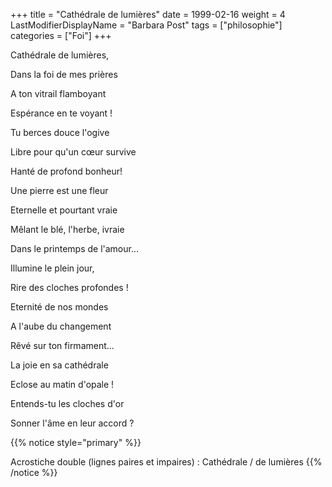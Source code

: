 +++
title = "Cathédrale de lumières"
date = 1999-02-16
weight = 4
LastModifierDisplayName = "Barbara Post"
tags = ["philosophie"]
categories = ["Foi"]
+++

Cathédrale de lumières,

Dans la foi de mes prières

A ton vitrail flamboyant

Espérance en te voyant !

Tu berces douce l'ogive

Libre pour qu'un cœur survive

Hanté de profond bonheur!

Une pierre est une fleur

Eternelle et pourtant vraie

Mêlant le blé, l'herbe, ivraie

Dans le printemps de l'amour...

Illumine le plein jour,

Rire des cloches profondes !

Eternité de nos mondes

A l'aube du changement

Rêvé sur ton firmament...

La joie en sa cathédrale

Eclose au matin d'opale !

Entends-tu les cloches d'or

Sonner l'âme en leur accord ?

{{% notice style="primary" %}}

Acrostiche double (lignes paires et impaires) : Cathédrale / de lumières
{{% /notice %}}
